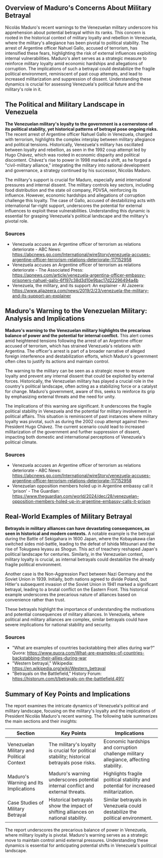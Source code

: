 ## Overview of Maduro's Concerns About Military Betrayal

Nicolás Maduro's recent warnings to the Venezuelan military underscore his apprehension about potential betrayal within its ranks. This concern is rooted in the historical context of military loyalty and rebellion in Venezuela, where the military's allegiance has been pivotal to political stability. The arrest of Argentine officer Nahuel Gallo, accused of terrorism, has intensified these fears, highlighting the risk of external influences exploiting internal vulnerabilities. Maduro's alert serves as a strategic measure to reinforce military loyalty amid economic hardships and allegations of corruption. The implications of such a betrayal could destabilize the fragile political environment, reminiscent of past coup attempts, and lead to increased militarization and suppression of dissent. Understanding these dynamics is crucial for assessing Venezuela's political future and the military's role in it.

## The Political and Military Landscape in Venezuela

**The Venezuelan military's loyalty to the government is a cornerstone of its political stability, yet historical patterns of betrayal pose ongoing risks.** The recent arrest of Argentine officer Nahuel Gallo in Venezuela, charged with terrorism, highlights the complex interplay between military allegiance and political tensions. Historically, Venezuela's military has oscillated between loyalty and rebellion, as seen in the 1992 coup attempt led by Hugo Chávez, which was rooted in economic disparity and political discontent. Chávez's rise to power in 1998 marked a shift, as he forged a "civil-military alliance," integrating the military into national development and governance, a strategy continued by his successor, Nicolás Maduro.

The military's support is crucial for Maduro, especially amid international pressures and internal dissent. The military controls key sectors, including food distribution and the state oil company, PDVSA, reinforcing its influence. However, economic hardships and allegations of corruption challenge this loyalty. The case of Gallo, accused of destabilizing acts with international far-right support, underscores the potential for external influences to exploit these vulnerabilities. Understanding this dynamic is essential for grasping Venezuela's political landscape and the military's pivotal role.

### Sources
- Venezuela accuses an Argentine officer of terrorism as relations deteriorate - ABC News: https://abcnews.go.com/International/wireStory/venezuela-accuses-argentine-officer-terrorism-relations-deteriorate-117152958
- Venezuela accuses an Argentine officer of terrorism as relations deteriorate - The Associated Press: https://apnews.com/article/venezuela-argentina-officer-embassy-prisoners-nahuel-gallo-6f197c38d3d10e9bac17d22296494a4b
- Venezuela, the military, and its support: An explainer - Al Jazeera: https://www.aljazeera.com/news/2019/2/23/venezuela-the-military-and-its-support-an-explainer

## Maduro's Warning to the Venezuelan Military: Analysis and Implications

**Maduro's warning to the Venezuelan military highlights the precarious balance of power and the potential for internal conflict.** This alert comes amid heightened tensions following the arrest of an Argentine officer accused of terrorism, which has strained Venezuela's relations with Argentina. The officer's arrest is part of a broader narrative of alleged foreign interference and destabilization efforts, which Maduro's government often cites to justify its actions and maintain control.

The warning to the military can be seen as a strategic move to ensure loyalty and prevent any internal dissent that could be exploited by external forces. Historically, the Venezuelan military has played a crucial role in the country's political landscape, often acting as a stabilizing force or a catalyst for change. Maduro's government, aware of this, seeks to reinforce its grip by emphasizing external threats and the need for unity.

The implications of this warning are significant. It underscores the fragile political stability in Venezuela and the potential for military involvement in political affairs. This situation is reminiscent of past instances where military loyalty was pivotal, such as during the 2002 coup attempt against then-President Hugo Chávez. The current scenario could lead to increased militarization of the government and further suppression of dissent, impacting both domestic and international perceptions of Venezuela's political climate.

### Sources
- Venezuela accuses an Argentine officer of terrorism as relations deteriorate - ABC News: https://abcnews.go.com/International/wireStory/venezuela-accuses-argentine-officer-terrorism-relations-deteriorate-117152958
- Venezuelan opposition members holed up in Argentine embassy call it ‘prison’ - The Guardian: https://www.theguardian.com/world/2024/dec/28/venezuelan-opposition-members-holed-up-in-argentine-embassy-calls-it-prison

## Real-World Examples of Military Betrayal

**Betrayals in military alliances can have devastating consequences, as seen in historical and modern contexts.** A notable example is the betrayal during the Battle of Sekigahara in 1600 Japan, where the Kobayakawa clan switched sides mid-battle, leading to the defeat of Ishida Mitsunari and the rise of Tokugawa Ieyasu as Shogun. This act of treachery reshaped Japan's political landscape for centuries. Similarly, in the Venezuelan context, military loyalty is crucial, as internal betrayals could destabilize the already fragile political environment.

Another case is the Non-Aggression Pact between Nazi Germany and the Soviet Union in 1939. Initially, both nations agreed to divide Poland, but Hitler's subsequent invasion of the Soviet Union in 1941 marked a significant betrayal, leading to a brutal conflict on the Eastern Front. This historical example underscores the precarious nature of alliances based on convenience rather than trust.

These betrayals highlight the importance of understanding the motivations and potential consequences of military alliances. In Venezuela, where political and military alliances are complex, similar betrayals could have severe implications for national stability and security.

### Sources
- "What are examples of countries backstabbing their allies during war?" Quora: https://www.quora.com/What-are-examples-of-countries-backstabbing-their-allies-during-war
- "Western betrayal," Wikipedia: https://en.wikipedia.org/wiki/Western_betrayal
- "Betrayals on the Battlefield," History Forum: https://historum.com/t/betrayals-on-the-battlefield.491/

## Summary of Key Points and Implications

The report examines the intricate dynamics of Venezuela's political and military landscape, focusing on the military's loyalty and the implications of President Nicolás Maduro's recent warning. The following table summarizes the main sections and their insights:

| Section                          | Key Points                                                                 | Implications                                                                 |
|----------------------------------|----------------------------------------------------------------------------|------------------------------------------------------------------------------|
| Venezuelan Military and Political Context | The military's loyalty is crucial for political stability; historical betrayals pose risks. | Economic hardships and corruption challenge military allegiance, affecting stability. |
| Maduro's Warning and Its Implications | Maduro's warning underscores potential internal conflict and external threats. | Highlights fragile political stability and potential for increased militarization. |
| Case Studies of Military Betrayal | Historical betrayals show the impact of shifting alliances on national stability. | Similar betrayals in Venezuela could destabilize the political environment.  |

The report underscores the precarious balance of power in Venezuela, where military loyalty is pivotal. Maduro's warning serves as a strategic move to maintain control amid external pressures. Understanding these dynamics is essential for anticipating potential shifts in Venezuela's political landscape.